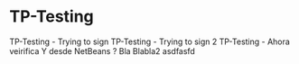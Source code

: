 # TP-Testing
TP-Testing - Trying to sign
TP-Testing - Trying to sign 2
TP-Testing - Ahora veirifica
Y desde NetBeans ?
Bla
Blabla2
asdfasfd

